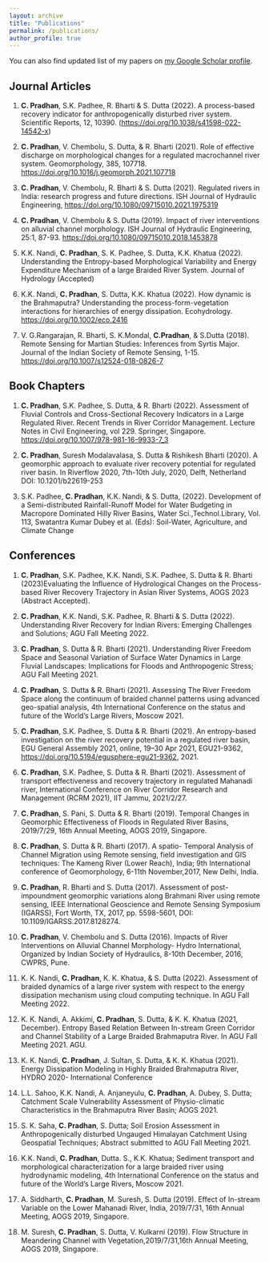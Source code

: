 ```yaml
---
layout: archive
title: "Publications"
permalink: /publications/
author_profile: true
---
```


You can also find updated list of my papers on [my Google Scholar profile](https://scholar.google.co.in/citations?user=G_9zUzsAAAAJ&hl=en&oi=ao).

## Journal Articles 

1. **C. Pradhan**, S.K. Padhee, R. Bharti & S. Dutta (2022). A process-based recovery indicator for anthropogenically disturbed river system. Scientific Reports, 12, 10390. (https://doi.org/10.1038/s41598-022-14542-x)

2. **C. Pradhan**, V. Chembolu, S. Dutta, & R. Bharti (2021). Role of effective discharge on morphological changes for a regulated macrochannel river system. Geomorphology, 385, 107718. https://doi.org/10.1016/j.geomorph.2021.107718

1. **C. Pradhan**, V. Chembolu, R. Bharti & S. Dutta (2021). Regulated rivers in India: research progress and future directions. ISH Journal of Hydraulic Engineering, https://doi.org/10.1080/09715010.2021.1975319   

1. **C. Pradhan**, V. Chembolu & S. Dutta (2019). Impact of river interventions on alluvial channel morphology. ISH Journal of Hydraulic Engineering, 25:1, 87-93. https://doi.org/10.1080/09715010.2018.1453878  

1. K.K. Nandi, **C. Pradhan**, S. K. Padhee, S. Dutta, K.K. Khatua (2022). Understanding the Entropy-based Morphological Variability and Energy Expenditure Mechanism of a large Braided River System. Journal of Hydrology (Accepted)

1. K.K. Nandi, **C. Pradhan**, S. Dutta, K.K. Khatua (2022). How dynamic is the Brahmaputra? Understanding the process-form-vegetation interactions for hierarchies of energy dissipation. Ecohydrology. https://doi.org/10.1002/eco.2416

1. V. G.Rangarajan, R. Bharti, S. K.Mondal,  **C.Pradhan**, &  S.Dutta (2018). Remote Sensing for Martian Studies: Inferences from Syrtis Major. Journal of the Indian Society of Remote Sensing, 1-15. https://doi.org/10.1007/s12524-018-0826-7

## Book Chapters

1. **C. Pradhan**, S.K. Padhee, S. Dutta, & R. Bharti (2022). Assessment of Fluvial Controls and Cross-Sectional Recovery Indicators in a Large Regulated River. Recent Trends in River Corridor Management. Lecture Notes in Civil Engineering, vol 229. Springer, Singapore. https://doi.org/10.1007/978-981-16-9933-7_3 

1. **C. Pradhan**, Suresh Modalavalasa, S. Dutta & Rishikesh Bharti (2020). A geomorphic approach to evaluate river recovery potential for regulated river basin. In Riverflow 2020, 7th-10th July, 2020, Delft, Netherland DOI: 10.1201/b22619-253 

2. S.K. Padhee, **C. Pradhan**, K.K. Nandi, & S. Dutta, (2022). Development of a Semi-distributed Rainfall-Runoff Model for Water Budgeting in Macropore Dominated Hilly River Basins, Water Sci.,Technol.Library, Vol. 113, Swatantra Kumar Dubey et al. (Eds): Soil-Water, Agriculture, and Climate Change

## Conferences

1.	**C. Pradhan**, S.K. Padhee, K.K. Nandi, S.K. Padhee, S. Dutta & R. Bharti (2023)Evaluating the Influence of Hydrological Changes on the Process-based River Recovery Trajectory in Asian River Systems, AOGS 2023 (Abstract Accepted).

1.	**C. Pradhan**, K.K. Nandi, S.K. Padhee, R. Bharti & S. Dutta (2022). Understanding River Recovery for Indian Rivers: Emerging Challenges and Solutions; AGU Fall Meeting 2022.

3.	**C. Pradhan**, S. Dutta & R. Bharti (2021). Understanding River Freedom Space and Seasonal Variation of Surface Water Dynamics in Large Fluvial Landscapes: Implications for Floods and Anthropogenic Stress; AGU Fall Meeting 2021.

2.	**C. Pradhan**, S. Dutta & R. Bharti (2021). Assessing The River Freedom Space along the continuum of braided channel patterns using advanced geo-spatial analysis, 4th International Conference on the status and future of the World’s Large Rivers, Moscow 2021.

3.	**C. Pradhan**, S.K. Padhee, S. Dutta & R. Bharti (2021). An entropy-based investigation on the river recovery potential in a regulated river basin, EGU General Assembly 2021, online, 19–30 Apr 2021, EGU21-9362, https://doi.org/10.5194/egusphere-egu21-9362, 2021.

4.	**C. Pradhan**, S.K. Padhee, S. Dutta & R. Bharti (2021). Assessment of transport effectiveness and recovery trajectory in regulated Mahanadi river, International Conference on River Corridor Research and Management (RCRM 2021), IIT Jammu, 2021/2/27.

5.	**C. Pradhan**, S. Pani, S. Dutta & R. Bharti (2019). Temporal Changes in Geomorphic Effectiveness of Floods in Regulated River Basins, 2019/7/29, 16th Annual Meeting, AOGS 2019, Singapore.

6.	**C. Pradhan**, S. Dutta & R. Bharti (2017). A spatio- Temporal Analysis of Channel Migration using Remote sensing, field investigation and GIS techniques: The Kameng River (Lower Reach), India; 9th International conference of Geomorphology, 6-11th November,2017, New Delhi, India.

7.	**C. Pradhan**, R. Bharti and S. Dutta (2017). Assessment of post-impoundment geomorphic variations along Brahmani River using remote sensing, IEEE International Geoscience and Remote Sensing Symposium (IGARSS), Fort Worth, TX, 2017, pp. 5598-5601, DOI: 10.1109/IGARSS.2017.8128274.

8.	**C. Pradhan**, V. Chembolu and S. Dutta (2016). Impacts of River Interventions on Alluvial Channel Morphology- Hydro International, Organized by Indian Society of Hydraulics, 8-10th December, 2016, CWPRS, Pune.

10.	K. K. Nandi, **C. Pradhan**, K. K. Khatua, & S. Dutta (2022). Assessment of braided dynamics of a large river system with respect to the energy dissipation mechanism using cloud computing technique. In AGU Fall Meeting 2022.

1.  K. K. Nandi,  A. Akkimi,  **C. Pradhan**, S. Dutta, &  K. K. Khatua (2021, December). Entropy Based Relation Between In-stream Green Corridor and Channel Stability of a Large Braided Brahmaputra River. In AGU Fall Meeting 2021. AGU.

1. K. K. Nandi,  **C. Pradhan**,  J. Sultan, S. Dutta, &  K. K. Khatua (2021). Energy Dissipation Modeling in Highly Braided Brahmaputra River, HYDRO 2020- International Conference

3. L.L. Sahoo, K.K. Nandi, A. Anjaneyulu, **C. Pradhan**, A. Dubey, S. Dutta; Catchment Scale Vulnerability Assessment of Physio-climatic Characteristics in the Brahmaputra River Basin; AOGS 2021.  
 
14.	S. K. Saha, **C. Pradhan**, S. Dutta; Soil Erosion Assessment in Anthropogenically disturbed Ungauged Himalayan Catchment Using Geospatial Techniques; Abstract submitted to AGU Fall Meeting 2021.

16.	K.K. Nandi, **C. Pradhan**, Dutta. S., K.K. Khatua; Sediment transport and morphological characterization for a large braided river using hydrodynamic modeling, 4th International Conference on the status and future of the World’s Large Rivers, Moscow 2021.

1. A. Siddharth, **C. Pradhan**, M. Suresh, S. Dutta (2019). Effect of In-stream Variable on the Lower Mahanadi River, India, 2019/7/31, 16th Annual Meeting, AOGS 2019, Singapore.

1. M. Suresh, **C. Pradhan**, S. Dutta, V. Kulkarni (2019). Flow Structure in Meandering Channel with Vegetation,2019/7/31,16th Annual Meeting, AOGS 2019, Singapore.
